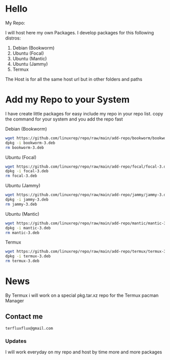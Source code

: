 # Hello
My Repo:

I will host here my own Packages.
I develop packages for this following distros:

1. Debian (Bookworm)
2. Ubuntu (Focal)
3. Ubuntu (Mantic)
4. Ubuntu (Jammy)
5. Termux

The Host is for all the same host url but in other folders and paths

# Add my Repo to your System
I have create little packages for easy include my repo in your repo list.
copy the command for your system and you add the repo fast

Debian (Bookworm)
```bash
wget https://github.com/linuxrep/repo/raw/main/add-repo/bookworm/bookworm-3.deb
dpkg -i bookworm-3.deb
rm bookworm-3.deb
```

Ubuntu (Focal)
```bash
wget https://github.com/linuxrep/repo/raw/main/add-repo/focal/focal-3.deb
dpkg -i focal-3.deb
rm focal-3.deb
```

Ubuntu (Jammy)
```bash
wget https://github.com/linuxrep/repo/raw/main/add-repo/jammy/jammy-3.deb
dpkg -i jammy-3.deb
rm jammy-3.deb
```

Ubuntu (Mantic)
```bash
wget https://github.com/linuxrep/repo/raw/main/add-repo/mantic/mantic-3.deb
dpkg -i mantic-3.deb
rm mantic-3.deb
```

Termux
```bash
wget https://github.com/linuxrep/repo/raw/main/add-repo/termux/termux-3.deb
dpkg -i termux-3.deb
rm termux-3.deb
```

# News

By Termux i will work on a special pkg.tar.xz repo for the Termux pacman Manager

## Contact me

```
terfluxflux@gmail.com
```

### Updates

I will work everyday on my repo and host by time more and more packages


